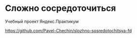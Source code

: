 # Сложно сосредоточиться

Учебный проект Яндекс.Практикум

https://github.com/Pavel-Chechin/slozhno-sosredotochitsya-fd